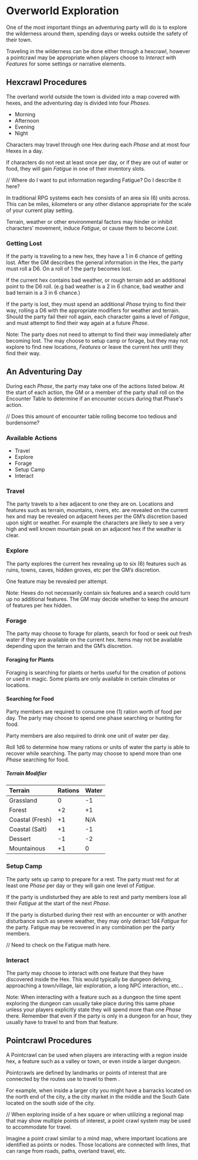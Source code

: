# Overworld Exploration
One of the most important things an adventuring party will do is to explore the wilderness around them, spending days or weeks outside the safety of their town. 

Traveling in the wilderness can be done either through a hexcrawl, however a pointcrawl may be appropriate when players choose to *Interact* with *Features* for some settings or narrative elements. 

## Hexcrawl Procedures
The overland world outside the town is divided into a map covered with hexes, and the adventuring day is divided into four *Phases*.
- Morning
- Afternoon
- Evening
- Night

Characters may travel through one Hex during each *Phase* and at most four Hexes in a day.  

If characters do not rest at least once per day, or if they are out of water or food, they will gain *Fatigue* in one of their inventory slots. 

// Where do I want to put information regarding Fatigue? Do I describe it here?

In traditional RPG systems each hex consists of an area six (6) units across. This can be miles, kilometers or any other distance appropriate for the scale of your current play setting. 

Terrain, weather or other environmental factors may hinder or inhibit characters’ movement, induce *Fatigue*, or cause them to become *Lost*. 

### Getting Lost
If the party is traveling to a new hex, they have a 1 in 6 chance of getting lost. After the GM describes the general information in the Hex, the party must roll a D6. On a roll of 1 the party becomes lost.  

If the current hex contains bad weather, or rough terrain add an additional point to the D6 roll. (e.g bad weather is a 2 in 6 chance, bad weather and bad terrain is a 3 in 6 chance.)

If the party is lost, they must spend an additional *Phase* trying to find their way, rolling a D6 with the appropriate modifiers for weather and terrain. Should the party fail their roll again, each character gains a level of *Fatigue*, and must attempt to find their way again at a future *Phase*. 

Note: The party does not need to attempt to find their way immediately after becoming lost. The may choose to setup camp or forage, but they may not explore to find new locations, *Features* or leave the current hex until they find their way. 


## An Adventuring Day 
During each *Phase*, the party may take one of the actions listed below. At the start of each action, the GM or a member of the party shall roll on the Encounter Table to determine if an encounter occurs during that Phase's action. 

// Does this amount of encounter table rolling become too tedious and burdensome?

### Available Actions
 - Travel
 - Explore
 - Forage
 - Setup Camp
 - Interact

### Travel
The party travels to a hex adjacent to one they are on. Locations and features such as terrain, mountains, rivers, etc. are revealed on the current hex and may be revealed on adjacent hexes per the GM’s discretion based upon sight or weather. For example the characters are likely to see a very high and well known mountain peak on an adjacent hex if the weather is clear. 


### Explore
The party explores the current hex revealing up to six (6) features such as ruins, towns, caves, hidden groves, etc per the GM’s discretion. 

One feature may be revealed per attempt.

Note: Hexes do not necessarily contain six features and a search could turn up no additional features. The GM may decide whether to keep the amount of features per hex hidden. 

### Forage
The party may choose to forage for plants, search for food or seek out fresh water if they are available on the current hex. Items may not be available depending upon the terrain and the GM’s discretion. 

#### Foraging for Plants 
Foraging is searching for plants or herbs useful for the creation of potions or used in magic. Some plants are only available in certain climates or locations. 

#### Searching for Food
Party members are required to consume one (1) ration worth of food per day. The party may choose to spend one phase searching or hunting for food. 

Party members are also required to drink one unit of water per day. 

Roll 1d6 to determine how many rations or units of water the party is able to recover while searching. The party may choose to spend more than one *Phase* searching for food. 

##### Terrain Modifier
| Terrain | Rations | Water |
|:--|:--|:--|
| Grassland | 0 | -1 |
| Forest | +2 | +1 |
| Coastal (Fresh) | +1 | N/A |
| Coastal (Salt) | +1 | -1 |
| Dessert | -1 | -2 |
| Mountainous | +1 | 0 |


### Setup Camp
The party sets up camp to prepare for a rest. The party must rest for at least one *Phase* per day or they will gain one level of *Fatigue*.   

If the party is undisturbed they are able to rest and party members lose all their *Fatigue* at the start of the next *Phase*.

If the party is disturbed during their rest with an encounter or with another disturbance such as severe weather, they may only detract 1d4 *Fatigue* for the party. Fatigue may be recovered in any combination per the party members. 

// Need to check on the Fatigue math here. 

### Interact
The party may choose to interact with one feature that they have discovered inside the Hex. This would typically be dungeon delving, approaching a town/village, lair exploration, a long NPC interaction, etc… 

Note: When interacting with a feature such as a dungeon the time spent exploring the dungeon can usually take place during this same phase unless your players explicitly state they will spend more than one *Phase* there. Remember that even if the party is only in a dungeon for an hour, they usually have to travel to and from that feature.

## Pointcrawl Procedures
A Pointcrawl can be used when players are interacting with a region inside hex, a feature such as a valley or town, or even inside a larger dungeon. 

Pointcrawls are defined by landmarks or points of interest that are connected by the routes use to travel to them . 

For example, when inside a larger city you might have a barracks located on the north end of the city, a the city market in the middle and the South Gate located on the south side of the city. 

// When exploring inside of a hex square or when utilizing a regional map that may show multiple points of interest, a point crawl system may be used to accommodate for travel. 

Imagine a point crawl similar to a mind map, where important locations are identified as points or nodes. Those locations are connected with lines, that can range from roads, paths, overland travel, etc. 